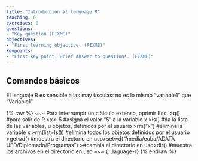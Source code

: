 ```yaml
---
title: "Introducción al lenguaje R"
teaching: 0
exercises: 0
questions:
- "Key question (FIXME)"
objectives:
- "First learning objective. (FIXME)"
keypoints:
- "First key point. Brief Answer to questions. (FIXME)"
---
```



## Comandos básicos

El lenguaje R es sensible a las may ́usculas: no es lo mismo “variable1” que “Variable1”

{% raw %}
    ~~~
    Para interrumpir un c ́alculo extenso, oprimir Esc.
    >q() #para salir de R
    >x<-5 #asigna el valor “5” a la variable x
    >ls() #da la lista de las variables, u objetos, definidos por el usuario
    >rm(“x”) #elimina la variable x
    >rm(list=ls()) #elimina todos los objetos definidos por el usuario
    >getwd() #muestra el directorio en uso>setwd(“/media/euba/ADATA UFD/Diplomado/Programas”)
    >#cambia el directorio en uso>dir() #muestra los archivos en el directorio en uso
    ~~~
    {: .laguage-r}
{% endraw %}

